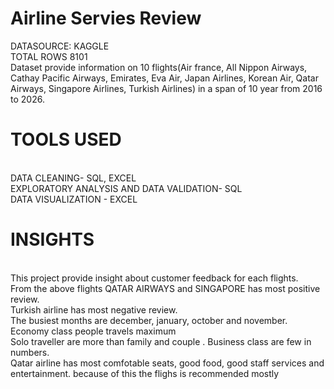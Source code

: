 # Airline Servies Review
DATASOURCE: KAGGLE<br>
TOTAL ROWS 8101<br>
Dataset provide information on 10 flights(Air france, All Nippon Airways, Cathay Pacific Airways, Emirates, Eva Air, Japan Airlines, Korean Air, Qatar Airways, Singapore Airlines, Turkish Airlines) in a span of 10 year from 2016 to 2026.
# TOOLS USED
<br>
DATA CLEANING- SQL, EXCEL<br>
EXPLORATORY ANALYSIS AND DATA VALIDATION- SQL<br>
DATA VISUALIZATION - EXCEL
<br>

# INSIGHTS

<br>
This project provide insight about customer feedback for each flights.
<br>
From the above flights QATAR AIRWAYS and SINGAPORE has most positive review.
<br>
Turkish airline has most negative review.
<br>
The busiest months are december, january, october and november.
<br>
Economy class people travels maximum
<br>
Solo traveller are more than family and couple . Business class are few in numbers.
<br>
Qatar airline has most comfotable seats, good food, good staff services and entertainment. because of this the flighs is recommended mostly




